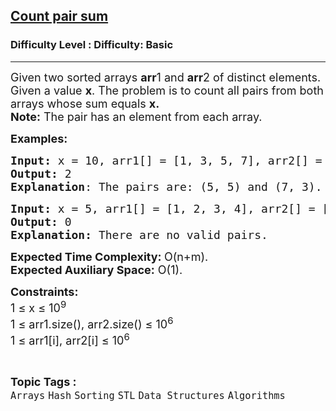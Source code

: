 <h2><a href="https://www.geeksforgeeks.org/problems/count-pair-sum5956/1?page=5&category=Arrays,Strings&difficulty=Basic&status=solved,unsolved,attempted&sortBy=submissions">Count pair sum</a></h2><h3>Difficulty Level : Difficulty: Basic</h3><hr><div class="problems_problem_content__Xm_eO"><p><span style="font-size: 18px;">Given two sorted arrays <strong>arr</strong>1 and <strong>arr</strong>2 of distinct elements. Given a value <strong>x</strong>. The problem is to count all pairs from both arrays whose sum equals <strong>x.</strong><br><strong>Note:</strong> The pair has an element from each array.</span></p>
<p><span style="font-size: 18px;"><strong>Examples:</strong></span></p>
<pre><span style="font-size: 18px;"><strong>Input: </strong>x = 10, arr1[] = [1, 3, 5, 7], arr2[] = [2, 3, 5, 8] 
<strong>Output:</strong> 2
<strong>Explanation</strong>: The pairs are: (5, 5) and (7, 3).  </span></pre>
<pre><span style="font-size: 18px;"><strong>Input:</strong> x = 5, arr1[] = [1, 2, 3, 4], arr2[] = [5, 6, 7, 8]
<strong>Output:</strong> 0<br><strong>Explanation: </strong>There are no valid pairs.</span></pre>
<p><span style="font-size: 18px;"><strong>Expected Time Complexity: </strong>O(n+m).<br><strong>Expected Auxiliary Space:</strong> O(1).</span></p>
<p><span style="font-size: 18px;"><strong>Constraints:<br></strong>1 ≤ x ≤ 10<sup>9</sup><br>1 ≤ arr1.size(), arr2.size() ≤ 10<sup>6<br></sup>1 ≤ arr1[i], arr2[i] ≤ 10<sup>6</sup></span></p></div><br><p><span style=font-size:18px><strong>Topic Tags : </strong><br><code>Arrays</code>&nbsp;<code>Hash</code>&nbsp;<code>Sorting</code>&nbsp;<code>STL</code>&nbsp;<code>Data Structures</code>&nbsp;<code>Algorithms</code>&nbsp;